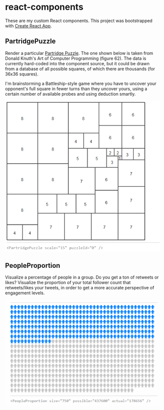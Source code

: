 # react-components

These are my custom React components. This project was bootstrapped with [Create React App](https://github.com/facebookincubator/create-react-app).


## PartridgePuzzle

Render a particular [Partridge Puzzle](http://www.mathpuzzle.com/partridge.html). The one shown below is taken from Donald Knuth's Art of Computer Programming (figure 62). The data is currently hard-coded into the component source, but it could be drawn from a database of all possible squares, of which there are thousands (for 36x36 squares).

I'm brainstorming a Battleship-style game where you have to uncover your opponent's full square in fewer turns than they uncover yours, using a certain number of available probes and using deduction smartly.

![PartridgePuzzle](./example-partridge-puzzle.png)


## PeopleProportion

Visualize a percentage of people in a group. Do you get a ton of retweets or likes? Visualize the proportion of your total follower count that retweets/likes your tweets, in order to get a more accurate perspective of engagement levels.

![PeopleProportion](./example-people-proportion.png)

